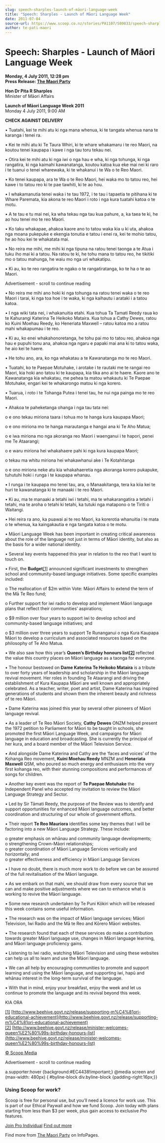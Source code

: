 ```yaml
---
slug: speech-sharples-launch-of-māori-language-week
title: "Speech: Sharples - Launch of Māori Language Week"
date: 2011-07-04
source-url: https://www.scoop.co.nz/stories/PA1107/S00033/speech-sharples-launch-of-maori-language-week.htm
author: te-pati-maori
---
```

Speech: Sharples - Launch of Māori Language Week
================================================

**Monday, 4 July 2011, 12:28 pm**  
**Press Release: [The Maori Party](https://info.scoop.co.nz/The_Maori_Party)**

  
**Hon Dr Pita R Sharples**  
Minister of Māori Affairs

**Launch of Māori Language Week 2011**  
Monday 4 July 2011, 9:00 AM

**CHECK AGAINST DELIVERY**

  
• Tuatahi, kei te mihi atu ki nga mana whenua, ki te tangata whenua nana te karanga i tenei ra.

• Kei te mihi atu ki Te Taura Whiri, ki te whare whakamaru i te reo Maori, na koutou tenei kaupapa i kawe i nga tau toru tekau nei.

• Otira kei te mihi atu ki nga iwi o nga hau e wha, ki nga tohunga, ki nga rangatira, ki nga kaimahi kawanatanga, koutou katoa kua eke mai nei ki raro i te tuanui o tenei wharewaka, ki te whakanui i te Wa o te Reo Maori.

• Ko tenei kaupapa, ara te Wa o te Reo Maori, hei waka mo to tatou reo, hei kawe i to tatou reo ki te pae tawhiti, ki te ao hou.

• I whakamanutia tenei waka i te tau 1972, i te tau i tapaetia te pitihana ki te Whare Paremata, kia akona te reo Maori i roto i nga kura tuatahi katoa o te motu.

• A te tau e tu mai nei, ka wha tekau nga tau kua pahure, a, ka taea te ki, he ao hou tenei mo te reo Maori.

• Ko taku whakapae, ahakoa kaore ano to tatou waka kia u ki uta, ahakoa nga moana pukepuke e ekengia tonutia e tatou i enei ra, kei te mohio tatou, he ao hou kei te whakatata mai.

• No reira me mihi, me mihi ki nga tipuna na ratou tenei taonga a te Atua i tuku iho mai ki a tatou. Na ratou te ki, he tohu mana to tatou reo, he tikitiki mo o tatou mahunga, he waiu mo nga uri whakatipu.

• Ki au, ko te reo rangatira te ngako o te rangatiratanga, ko te ha o te ao Maori.

Advertisement - scroll to continue reading





• No reira me mihi ano hoki ki nga tohunga na ratou tenei waka o te reo Maori i tarai, ki nga toa hoe i te waka, ki nga kaihautu i arataki i a tatou katoa.

• I nga wiki tata nei, i whakanuitia etahi. Kua tohua Ta Tamati Reedy raua ko te Kahurangi Katerina Te Heikoko Mataira. Kua tohua a Cathy Dewes, ratou ko Kuini Moehau Reedy, ko Heneriata Maxwell – ratou katoa mo a ratou mahi whakapumau i te reo.

• Ki au, ko enei whakahonoretanga, he tohu pai mo to tatou reo, ahakoa nga hau e pupuhi tonu ana, ahakoa nga ngaru e papaki mai ana ki to tatou waka, he aio kei te haere.

• He tohu ano, ara, ko nga whakatau a te Kawanatanga mo te reo Maori.

• Tuatahi, ko te Paepae Motuhake, i arotake i te rautaki me te rangai reo Maori, kia hoki ano tatou ki te kaupapa, kia tika ano ai te haere. Kaore ano te Kawanatanga kia whakatau, me pehea ta matou whakautu ki Te Paepae Motuhake, engari kei te whakarongo matou ki nga korero.

• Tuarua, i roto i te Tohanga Putea i tenei tau, he nui nga painga mo te reo Maori.

• Ahakoa te paheketanga ohanga i nga tau tata nei:

o e ono tekau miriona taara i tohua mo te hanga kura kaupapa Maori;

o e ono miriona mo te hanga marautanga e hangai ana ki Te Aho Matua;

o e iwa miriona mo nga akoranga reo Maori i waenganui i te hapori, penei me Te Ataarangi;

o e waru miriona hei whakahaere pahi ki nga kura kaupapa Maori;

o tekau ma whitu miriona hei whakawhanui ake i Te Kotahitanga

o e ono miriona neke atu kia whakahaeretia nga akoranga korero pukapuke, tuhutuhi hoki i runga i te kaupapa whanau.

• I runga i te kaupapa mo tenei tau, ara, o Manaakitanga, tera ka kiia kei te huri te kawanatanga ki te manaaki i te reo Maori.

• Ki au, ma te manaaki a tetahi iwi i tetahi, ma te whakarangatira a tetahi i tetahi, ma te aroha o tetahi ki tetahi, ka tutuki nga matapono o te Tiriti o Waitangi.

• Hei reira ra ano, ka puawai ai te reo Maori, ka korerotia whanuitia i te mata o te whenua, ka kaingakautia e nga tangata katoa o te motu.

• Māori Language Week has been important in creating critical awareness about the role of the language not just in terms of Māori identity, but also as the basis for a wider national identity.

• Several key events happened this year in relation to the reo that I want to touch on.

• First, the **Budget**[\[1\]](imap://duty%40scoop%2Eco%2Enz@imap.scoop.co.nz:993/fetch%3EUID%3E.INBOX%3E426280) announced significant investments to strengthen school and community-based language initiatives. Some specific examples included:

o The reallocation of $2m within Vote: Māori Affairs to extend the term of the Mā Te Reo fund;

o Further support for iwi radio to develop and implement Māori language plans that reflect their communities’ aspirations;

o $9 million over four years to support iwi to develop school and community-based language initiatives; and

o $3 million over three years to support Te Runanganui o nga Kura Kaupapa Māori to develop a curriculum and associated resources based on the philosophy of Te Aho Matua.

• We also saw how this year’s **Queen’s Birthday honours list[\[2\]](imap://duty%40scoop%2Eco%2Enz@imap.scoop.co.nz:993/fetch%3EUID%3E.INBOX%3E426280)** reflected the value this country places on Māori language as a taonga for everyone.

• The honour bestowed on **Dame Katerina Te Heikoko Mataira** is a tribute to over forty years of leadership and scholarship in the Māori language revival movement. Her roles in founding Te Ataarangi and driving the establishment of Kura Kaupapa Māori are well known and appropriately celebrated. As a teacher, writer, poet and artist, Dame Katerina has inspired generations of students and shown them the inherent beauty and richness of te reo Māori.

• Dame Katerina was joined this year by several other pioneers of Māori language revival.

• As a leader of Te Reo Māori Society, **Cathy Dewes** ONZM helped present the 1972 petition to Parliament for Māori to be taught in schools, she promoted the first Māori Language Week, and campaigns for Māori language in education and broadcasting. She is currently the principal of her kura, and a board member of the Māori Television Service.

• And alongside Dame Katerina and Cathy are the ‘faces and voices’ of the Kohanga Reo movement, **Kuini Moehau Reedy** MNZM and **Heneriata Maxwell** QSM, who poured so much energy and enthusiasm into the very first kohanga reo, with their stunning compositions and performances of songs for children.

• Another key event was the report of **Te Paepae Motuhake** the Independent Panel who accepted my invitation to review the Māori Language Strategy and Sector.

• Led by Sir Tāmati Reedy, the purpose of the Review was to identify and support opportunities for enhanced Māori language outcomes, and better coordination and structuring of our whole of government efforts.

• Their report **Te Reo Mauriora** identifies some key themes that I will be factoring into a new Māori Language Strategy. These include:

o greater emphasis on whānau and community language developments;  
o strengthening Crown-Māori relationships;  
o greater coordination of Māori Language Services vertically and horizontally; and  
o greater effectiveness and efficiency in Māori Language Services

• I have no doubt, there is much more work to do before we can be assured of the full revitalisation of the Māori language.

• As we embark on that mahi, we should draw from every source that we can and make positive adjustments where we can to enhance what is working to revive the Māori language.

• Some new research undertaken by Te Puni Kōkiri which will be released this week contains some useful information.

• The research was on the impact of Māori language services; Māori Television, Iwi Radio and the Mā te Reo and Kōrero Māori websites.

• The research found that each of these services do make a contribution towards greater Māori language use, changes in Māori language learning, and Māori language proficiency gains.

• Listening to Iwi radio, watching Māori Television and using these websites can help us all to learn and use the Māori language.

• We can all help by encouraging communities to promote and support learning and using the Māori language, and supporting iwi, hapū and whānau interest in the long-term survival of the language.

• With that in mind, enjoy your breakfast, enjoy the week and let us continue to promote the language and its revival beyond this week.

KIA ORA

[\[1\]](imap://duty%40scoop%2Eco%2Enz@imap.scoop.co.nz:993/fetch%3EUID%3E.INBOX%3E426280) [http://www.beehive.govt.nz/release/supporting-m%C4%81ori-educational-achievement](http://www.beehive.govt.nz/release/supporting-m%C4%81ori-educational-achievement)  
[\[2\]](imap://duty%40scoop%2Eco%2Enz@imap.scoop.co.nz:993/fetch%3EUID%3E.INBOX%3E426280) [http://www.beehive.govt.nz/release/minister-welcomes-queen%E2%80%99s-birthday-honours-list](http://www.beehive.govt.nz/release/minister-welcomes-queen%E2%80%99s-birthday-honours-list)

[© Scoop Media](http://www.scoop.co.nz/about/terms.html)  

Advertisement - scroll to continue reading



a.supporter:hover {background:#EC4438!important;} @media screen and (max-width: 480px) { #byline-block div.byline-block {padding-right:16px;}}

### Using Scoop for work?

Scoop is free for personal use, but you’ll need a licence for work use. This is part of our Ethical Paywall and how we fund Scoop. Join today with plans starting from less than $3 per week, plus gain access to exclusive _Pro_ features.  
  
[Join Pro Individual](https://pro.scoop.co.nz/Individual/?from=ProIn24) [Find out more](https://pro.scoop.co.nz/using-scoop-for-work/?from=ProIn24)

Find more from [The Maori Party](https://info.scoop.co.nz/The_Maori_Party) on InfoPages.